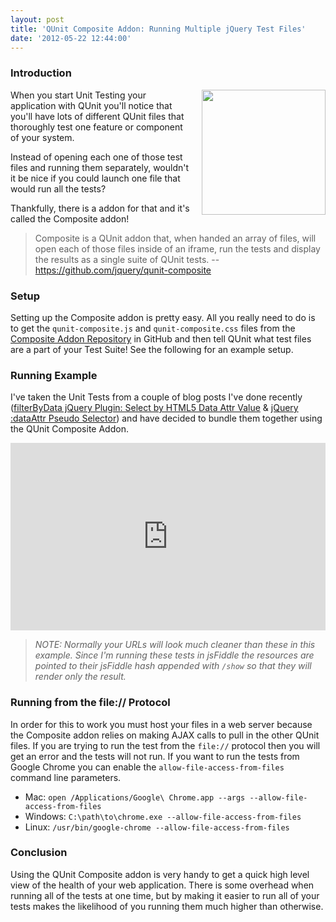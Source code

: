 ```yaml
---
layout: post
title: 'QUnit Composite Addon: Running Multiple jQuery Test Files'
date: '2012-05-22 12:44:00'
---
```


<h3>
 Introduction</h3>

<div class="separator" style="clear: both; text-align: center;">
<a href="http://4.bp.blogspot.com/-f5ev9AjbDLc/T7uK0MBLKbI/AAAAAAAAQVk/xju-gnr6mfI/s1600/qunit.png" imageanchor="1" style="clear: right; float: right; margin-bottom: 1em; margin-left: 1em;"><img border="0" height="200" src="http://4.bp.blogspot.com/-f5ev9AjbDLc/T7uK0MBLKbI/AAAAAAAAQVk/xju-gnr6mfI/s200/qunit.png" width="198" /></a></div>
When you start Unit Testing your application with QUnit you'll notice that you'll have lots of different QUnit files that thoroughly test one feature or component of your system.

Instead of opening each one of those test files and running them separately, wouldn't it be nice if you could launch one file that would run all the tests?

Thankfully, there is a addon for that and it's called the Composite addon!

<blockquote>
Composite is a QUnit addon that, when handed an array of files, will open each of those files inside of an iframe, run the tests and display the results as a single suite of QUnit tests. -- <a href="https://github.com/jquery/qunit-composite">https://github.com/jquery/qunit-composite</a></blockquote>

<h3>
 Setup</h3>

Setting up the Composite addon is pretty easy. All you really need to do is to get the <code>qunit-composite.js</code> and <code>qunit-composite.css</code> files from the <a href="https://github.com/jquery/qunit-composite">Composite Addon Repository</a> in GitHub and then tell QUnit what test files are a part of your Test Suite! See the following for an example setup.

<script src="https://gist.github.com/2642015.js?file=fiddle.html">
</script>
<h3>
 Running Example</h3>

I've taken the Unit Tests from a couple of blog posts I've done recently (<a href="http://elijahmanor.com/filterbydata-jquery-plugin-select-by-html5-data-attr-value/">filterByData jQuery Plugin: Select by HTML5 Data Attr Value</a> &amp; <a href="http://elijahmanor.com/jquery-html5-dataattr-pseudo-selector/">jQuery :dataAttr Pseudo Selector</a>) and have decided to bundle them together using the QUnit Composite Addon.

<iframe allowfullscreen="allowfullscreen" frameborder="0" src="http://jsfiddle.net/bCgV6/9/embedded/result,js,html,css,resources/presentation" style="height: 300px; width: 100%;"></iframe>

<blockquote>
<i>NOTE: Normally your URLs will look much cleaner than these in this example. Since I'm running these tests in jsFiddle the resources are pointed to their jsFiddle hash appended with <code>/show</code> so that they will render only the result.</i></blockquote>

<h3>
 Running from the file:// Protocol</h3>

In order for this to work you must host your files in a web server because the Composite addon relies on making AJAX calls to pull in the other QUnit files. If you are trying to run the test from the <code>file://</code> protocol then you will get an error and the tests will not run. If you want to run the tests from Google Chrome you can enable the <code>allow-file-access-from-files</code> command line parameters.

<ul>
<li>Mac: <code>open /Applications/Google\ Chrome.app --args --allow-file-access-from-files</code></li>
<li>Windows: <code>C:\path\to\chrome.exe --allow-file-access-from-files</code></li>
<li>Linux: <code>/usr/bin/google-chrome --allow-file-access-from-files</code></li>
</ul>

<h3>
 Conclusion</h3>

Using the QUnit Composite addon is very handy to get a quick high level view of the health of your web application. There is some overhead when running all of the tests at one time, but by making it easier to run all of your tests makes the likelihood of you running them much higher than otherwise.
